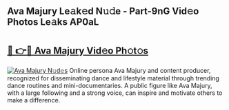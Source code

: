 ## Ava Majury Le𝚊k𝚎d N𝚞𝚍e - Part-9nG Vid𝚎o Photos Le𝚊ks AP0aL

# <h2><a href="http://fbg3e6f.evod.top/?m=Ava+Majury">🔗 👉🔴 Ava Majury Vid𝚎o Ph𝚘t𝚘s</a></h2>

[![Ava Majury N𝚞d𝚎s](https://i.imgur.com/8V9OHl7.gif)](http://fbg3e6f.evod.top/?m=Ava+Majury)
Online persona Ava Majury and content producer, recognized for disseminating dance and lifestyle material through trending dance routines and mini-documentaries. A public figure like Ava Majury, with a large following and a strong voice, can inspire and motivate others to make a difference. 
